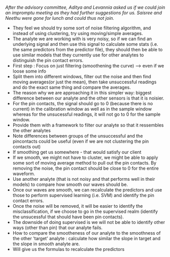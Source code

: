 *After the advisory committee, Aditya and Levannia asked us if we could join an impromptu meeting as they had further suggestions for us. Saisree and Neethu were gone for lunch and could thus not join.*

- They feel we should try some sort of noise filtering algorithm, and instead of using clustering, try using moving/simple averages. 
- The analyte we are working with is very noisy, so if we can find an underlying signal and then use this signal to calculate some stats (i.e. the same predictors from the predictor file), they should then be able to use similar models that they currently use for other analytes to distinguish the pin contact errors.
- First step : Focus on just filtering (smoothening the curve) --> even if we loose some info
- Split them into different windows, filter out the noise and then find moving averages(or just the mean), then take unsuccessful readings and do the exact same thing and compare the averages.
- The reason why we are approaching it in this simpler way: biggest difference between our analyte and the other sensors is that it is noisier.
- For the pin contacts, the signal should go to 0 (because there is no current) in the calibration window as well as in the sample window whereas for the unsucessful readings, it will not go to 0 for the sample window.
- Provide them with a framework to filter our analyte so that it ressembles the other analytes
- Note differences between groups of the unsuccessful and the pincontacts could be useful (even if we are not clustering the pin contacts out)
- If smoothing get us somewhere - that would satisfy our client
- If we smooth, we might not have to cluster, we might be able to apply some sort of moving average method to pull out the pin contacts. By removing the noise, the pin contact should be close to 0 for the entire waveform. 
- Use another analyte (that is not noisy and that performs well in their models) to compare how smooth our waves should be.
- Once our waves are smooth, we can recalculate the predictors and use those to perform supervised learning (i.e. SVM) and identify the pin contact errors.
- Once the noise will be removed, it will be easier to identify the misclassification, if we choose to go in the supervised realm (identify the unsucessful that should have been pin contacts).
- The downside of doing supervised is we will not be able to identify other ways (other than pin) that our analyte fails.
- How to compare the smootheness of our analyte to the smoothness of the other 'target' analyte : calculate how similar the slope in target and the slope in smooth analyte are. 
- Will give us the formulas to recalculate the predictors
